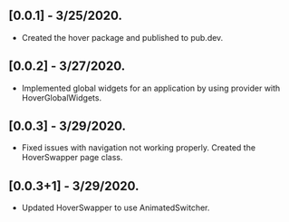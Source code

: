 ## [0.0.1] - 3/25/2020.
* Created the hover package and published to pub.dev.

## [0.0.2] - 3/27/2020.
* Implemented global widgets for an application by using provider with HoverGlobalWidgets.

## [0.0.3] - 3/29/2020.
* Fixed issues with navigation not working properly. Created the HoverSwapper page class.

## [0.0.3+1] - 3/29/2020.
* Updated HoverSwapper to use AnimatedSwitcher.